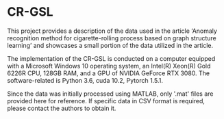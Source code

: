 # CR-GSL
This project provides a description of the data used in the article ‘Anomaly recognition method for cigarette-rolling process based on graph structure learning’ and showcases a small portion of the data utilized in the article.

The implementation of the CR-GSL is conducted on a computer equipped with a Microsoft Windows 10 operating system, an Intel(R) Xeon(R) Gold 6226R CPU, 128GB RAM, and a GPU of NVIDIA GeForce RTX 3080. The software-related is Python 3.6, cuda 10.2, Pytorch 1.5.1.

Since the data was initially processed using MATLAB, only '.mat' files are provided here for reference. If specific data in CSV format is required, please contact the authors to obtain it.

